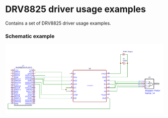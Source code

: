 # DRV8825 driver usage examples

Contains a set of DRV8825 driver usage examples.

### Schematic example

![schematic](schematic.png)

